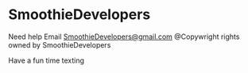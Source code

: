 # SmoothieDevelopers
Need help Email SmoothieDevelopers@gmail.com
@Copywright rights owned by SmoothieDevelopers

Have a fun time texting
